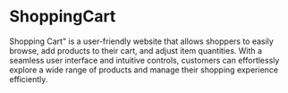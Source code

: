 # ShoppingCart
Shopping Cart" is a user-friendly website that allows shoppers to easily browse, add products to their cart, and adjust item quantities. With a seamless user interface and intuitive controls, customers can effortlessly explore a wide range of products and manage their shopping experience efficiently.
